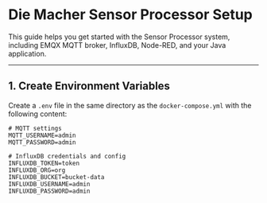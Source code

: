 
# Die Macher Sensor Processor Setup

This guide helps you get started with the Sensor Processor system, including EMQX MQTT broker, InfluxDB, Node-RED, and your Java application.

---

## 1. Create Environment Variables

Create a `.env` file in the same directory as the `docker-compose.yml` with the following content:

```env
# MQTT settings
MQTT_USERNAME=admin
MQTT_PASSWORD=admin

# InfluxDB credentials and config
INFLUXDB_TOKEN=token
INFLUXDB_ORG=org
INFLUXDB_BUCKET=bucket-data
INFLUXDB_USERNAME=admin
INFLUXDB_PASSWORD=admin
